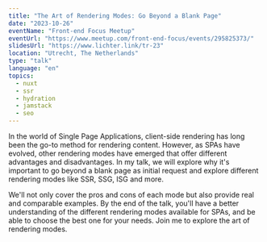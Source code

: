 ```yaml
---
title: "The Art of Rendering Modes: Go Beyond a Blank Page"
date: "2023-10-26"
eventName: "Front-end Focus Meetup"
eventUrl: "https://www.meetup.com/front-end-focus/events/295825373/"
slidesUrl: "https://www.lichter.link/tr-23"
location: "Utrecht, The Netherlands"
type: "talk"
language: "en"
topics:
  - nuxt
  - ssr
  - hydration
  - jamstack
  - seo
---
```


In the world of Single Page Applications, client-side rendering has long been the go-to method for rendering content. However, as SPAs have evolved, other rendering modes have emerged that offer different advantages and disadvantages. In my talk, we will explore why it's important to go beyond a blank page as initial request and explore different rendering modes like SSR, SSG, ISG and more.

We'll not only cover the pros and cons of each mode but also provide real and comparable examples. By the end of the talk, you'll have a better understanding of the different rendering modes available for SPAs, and be able to choose the best one for your needs. Join me to explore the art of rendering modes.
